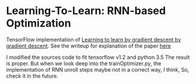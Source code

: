 # Learning-To-Learn: RNN-based Optimization 
TensorFlow implementation of [Learning to learn by gradient descent by gradient descent](https://arxiv.org/pdf/1606.04474v1.pdf). 
See the writeup for explanation of the paper [here](http://runopti.github.io/blog/2016/10/17/learningtolearn-1/)


I modified the sources code to fit tensorflow v1.2 and python 3.5
The result is proper.
But when we look deep into the trainOptimizer.py, the implementation of
RNN unroll steps maybe not in a correct way, I think, So, check it in the
future.


